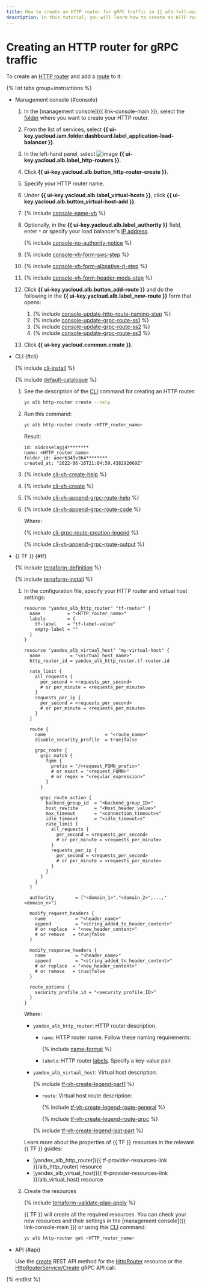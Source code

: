 ```yaml
---
title: How to create an HTTP router for gRPC traffic in {{ alb-full-name }}
description: In this tutorial, you will learn how to create an HTTP router for gRPC traffic.
---
```


# Creating an HTTP router for gRPC traffic

To create an [HTTP router](../concepts/http-router.md) and add a [route](../concepts/http-router.md#routes) to it:

{% list tabs group=instructions %}

- Management console {#console}

  1. In the [management console]({{ link-console-main }}), select the [folder](../../resource-manager/concepts/resources-hierarchy.md#folder) where you want to create your HTTP router.
  1. From the list of services, select **{{ ui-key.yacloud.iam.folder.dashboard.label_application-load-balancer }}**.
  1. In the left-hand panel, select ![image](../../_assets/console-icons/route.svg) **{{ ui-key.yacloud.alb.label_http-routers }}**.
  1. Click **{{ ui-key.yacloud.alb.button_http-router-create }}**.
  1. Specify your HTTP router name.
  1. Under **{{ ui-key.yacloud.alb.label_virtual-hosts }}**, click **{{ ui-key.yacloud.alb.button_virtual-host-add }}**.
  1. {% include [console-name-vh](../../_includes/application-load-balancer/instruction-steps/console-name-vh.md) %}
  1. Optionally, in the **{{ ui-key.yacloud.alb.label_authority }}** field, enter `*` or specify your load balancer's [IP address](../../vpc/concepts/address.md).

      {% include [console-no-authority-notice](../../_includes/application-load-balancer/instruction-steps/console-no-authority-notice.md) %}
  1. {% include [console-vh-form-sws-step](../../_includes/application-load-balancer/instruction-steps/console-vh-form-sws-step.md) %}
  1. {% include [console-vh-form-albnative-rl-step](../../_includes/application-load-balancer/instruction-steps/console-vh-form-albnative-rl-step.md) %}
  1. {% include [console-vh-form-header-mods-step](../../_includes/application-load-balancer/instruction-steps/console-vh-form-header-mods-step.md) %}
  1. Click **{{ ui-key.yacloud.alb.button_add-route }}** and do the following in the **{{ ui-key.yacloud.alb.label_new-route }}** form that opens:

      1. {% include [console-update-http-route-naming-step](../../_includes/application-load-balancer/instruction-steps/console-update-http-route-naming-step.md) %}
      1. {% include [console-update-grpc-route-ss1](../../_includes/application-load-balancer/instruction-steps/console-update-grpc-route-ss1.md) %}
      1. {% include [console-update-grpc-route-ss2](../../_includes/application-load-balancer/instruction-steps/console-update-grpc-route-ss2.md) %}
      1. {% include [console-update-grpc-route-ss3](../../_includes/application-load-balancer/instruction-steps/console-update-grpc-route-ss3.md) %}

  1. Click **{{ ui-key.yacloud.common.create }}**.

- CLI {#cli}

  {% include [cli-install](../../_includes/cli-install.md) %}

  {% include [default-catalogue](../../_includes/default-catalogue.md) %}

  1. See the description of the [CLI](../../cli/) command for creating an HTTP router:

      ```bash
      yc alb http-router create --help
      ```
  1. Run this command:

      ```bash
      yc alb http-router create <HTTP_router_name>
      ```

      Result:

      ```text
      id: a5dcsselagj4********
      name: <HTTP_router_name>
      folder_id: aoerb349v3h4********
      created_at: "2022-06-16T21:04:59.438292069Z"
      ```
  1. {% include [cli-vh-create-help](../../_includes/application-load-balancer/instruction-steps/cli-vh-create-help.md) %}
  1. {% include [cli-vh-create](../../_includes/application-load-balancer/instruction-steps/cli-vh-create.md) %}
  1. {% include [cli-vh-append-grpc-route-help](../../_includes/application-load-balancer/instruction-steps/cli-vh-append-grpc-route-help.md) %}
  1. {% include [cli-vh-append-grpc-route-code](../../_includes/application-load-balancer/instruction-steps/cli-vh-append-grpc-route-code.md) %}

      Where:

      {% include [cli-grpc-route-creation-legend](../../_includes/application-load-balancer/instruction-steps/cli-grpc-route-creation-legend.md) %}

      {% include [cli-vh-append-grpc-route-output](../../_includes/application-load-balancer/instruction-steps/cli-vh-append-grpc-route-output.md) %}

- {{ TF }} {#tf}

  {% include [terraform-definition](../../_tutorials/_tutorials_includes/terraform-definition.md) %}

  {% include [terraform-install](../../_includes/terraform-install.md) %}

  1. In the configuration file, specify your HTTP router and virtual host settings:

      ```hcl
      resource "yandex_alb_http_router" "tf-router" {
        name          = "<HTTP_router_name>"
        labels        = {
          tf-label    = "tf-label-value"
          empty-label = ""
        }
      }

      resource "yandex_alb_virtual_host" "my-virtual-host" {
        name           = "<virtual_host_name>"
        http_router_id = yandex_alb_http_router.tf-router.id

        rate_limit {
          all_requests {
            per_second = <requests_per_second>
            # or per_minute = <requests_per_minute>
          }
          requests_per_ip {
            per_second = <requests_per_second>
            # or per_minute = <requests_per_minute>
          }
        }

        route {
          name                      = "<route_name>"
          disable_security_profile  = true|false

          grpc_route {
            grpc_match {
              fqmn {
                prefix = "/<request_FQMN_prefix>"
                # or exact = "<request_FQMN>"
                # or regex = "<regular_expression>"
              }
            }

            grpc_route_action {
              backend_group_id  = "<backend_group_ID>"
              host_rewrite      = "<Host_header_value>"
              max_timeout       = "<connection_timeout>s"
              idle_timeout      = "<idle_timeout>s"
              rate_limit {
                all_requests {
                  per_second = <requests_per_second>
                  # or per_minute = <requests_per_minute>
                }
                requests_per_ip {
                  per_second = <requests_per_second>
                  # or per_minute = <requests_per_minute>
                }
              }
            }
          }
        }

        authority        = ["<domain_1>","<domain_2>",...,"<domain_n>"]

        modify_request_headers {
          name           = "<header_name>"
          append         = "<string_added_to_header_content>"
          # or replace  = "<new_header_content>"
          # or remove   = true|false
        }

        modify_response_headers {
          name           = "<header_name>"
          append         = "<string_added_to_header_content>"
          # or replace  = "<new_header_content>"
          # or remove   = true|false
        }

        route_options {
          security_profile_id = "<security_profile_ID>"
        }
      }
      ```

      Where:
      * `yandex_alb_http_router`: HTTP router description.
          * `name`: HTTP router name. Follow these naming requirements:

              {% include [name-format](../../_includes/name-format.md) %}

          * `labels`: HTTP router [labels](../../resource-manager/concepts/labels.md). Specify a key-value pair.
      * `yandex_alb_virtual_host`: Virtual host description:

          {% include [tf-vh-create-legend-part1](../../_includes/application-load-balancer/instruction-steps/tf-vh-create-legend-part1.md) %}

          * `route`: Virtual host route description:

              {% include [tf-vh-create-legend-route-general](../../_includes/application-load-balancer/instruction-steps/tf-vh-create-legend-route-general.md) %}

              {% include [tf-vh-create-legend-route-grpc](../../_includes/application-load-balancer/instruction-steps/tf-vh-create-legend-route-grpc.md) %}

          {% include [tf-vh-create-legend-last-part](../../_includes/application-load-balancer/instruction-steps/tf-vh-create-legend-last-part.md) %}

      Learn more about the properties of {{ TF }} resources in the relevant {{ TF }} guides:
      * [yandex_alb_http_router]({{ tf-provider-resources-link }}/alb_http_router) resource
      * [yandex_alb_virtual_host]({{ tf-provider-resources-link }}/alb_virtual_host) resource
  1. Create the resources

      {% include [terraform-validate-plan-apply](../../_tutorials/_tutorials_includes/terraform-validate-plan-apply.md) %}

      {{ TF }} will create all the required resources. You can check your new resources and their settings in the [management console]({{ link-console-main }}) or using this [CLI](../../cli/) command:

      ```bash
      yc alb http-router get <HTTP_router_name>
      ```

- API {#api}

  Use the [create](../api-ref/HttpRouter/create.md) REST API method for the [HttpRouter](../api-ref/HttpRouter/index.md) resource or the [HttpRouterService/Create](../api-ref/grpc/HttpRouter/create.md) gRPC API call.

{% endlist %}